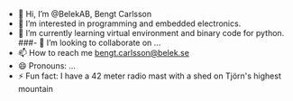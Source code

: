 - 👋 Hi, I’m @BelekAB, Bengt Carlsson
- 👀 I’m interested in programming and embedded electronics.
- 🌱 I’m currently learning virtual environment and binary code for python.
###- 💞️ I’m looking to collaborate on ...
- 📫 How to reach me bengt.carlsson@belek.se
- 😄 Pronouns: ...
- ⚡ Fun fact: I have a 42 meter radio mast with a shed on Tjörn's highest mountain

<!---
BelekAB/BelekAB is a ✨ special ✨ repository because its `README.md` (this file) appears on your GitHub profile.
You can click the Preview link to take a look at your changes.
--->
